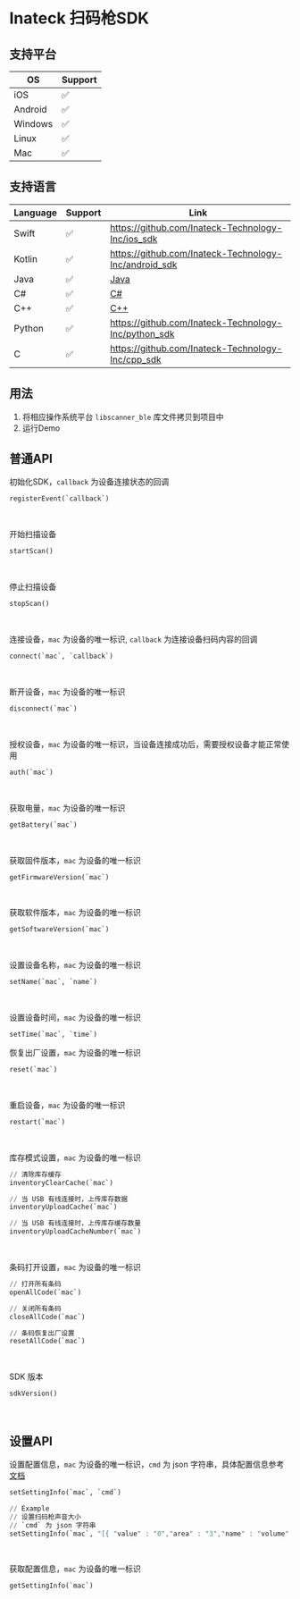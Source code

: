 # Inateck 扫码枪SDK

## 支持平台

| OS | Support |
| ------- | ------- |
| iOS | &#x2705; |
| Android | &#x2705; |
| Windows | &#x2705; |
| Linux | &#x2705; |
| Mac | &#x2705; |

## 支持语言
   
| Language | Support | Link |
| ------- | ------- | ------- |
| Swift | &#x2705; | https://github.com/Inateck-Technology-Inc/ios_sdk |
| Kotlin | &#x2705; | https://github.com/Inateck-Technology-Inc/android_sdk |
| Java | &#x2705; | [Java](./java_info.md) |
| C# | &#x2705; | [C#](./csharp_info.md) |
| C++ | &#x2705; | [C++](./cpp_info.md) |
| Python | &#x2705; | https://github.com/Inateck-Technology-Inc/python_sdk |
| C | &#x2705; | https://github.com/Inateck-Technology-Inc/cpp_sdk |

## 用法
1. 将相应操作系统平台 `libscanner_ble` 库文件拷贝到项目中
2. 运行Demo

## 普通API  

初始化SDK，`callback` 为设备连接状态的回调

```python
registerEvent(`callback`)

```

<br>

开始扫描设备

```python
startScan()
```

<br>

停止扫描设备

```python
stopScan()
```

<br>

连接设备，`mac` 为设备的唯一标识, `callback` 为连接设备扫码内容的回调

```python
connect(`mac`, `callback`)
```

<br>

断开设备，`mac` 为设备的唯一标识

```python
disconnect(`mac`)
```

<br>

授权设备，`mac` 为设备的唯一标识，当设备连接成功后，需要授权设备才能正常使用
```python
auth(`mac`)
```

<br>

获取电量，`mac` 为设备的唯一标识

```python
getBattery(`mac`)
```

<br>

获取固件版本，`mac` 为设备的唯一标识

```python
getFirmwareVersion(`mac`)
```

<br>

获取软件版本，`mac` 为设备的唯一标识

```python
getSoftwareVersion(`mac`)
```

<br>

设置设备名称，`mac` 为设备的唯一标识

```python
setName(`mac`, `name`)
```

<br>

设置设备时间，`mac` 为设备的唯一标识

```python
setTime(`mac`, `time`)
```

恢复出厂设置，`mac` 为设备的唯一标识

```python
reset(`mac`)
```

<br>

重启设备，`mac` 为设备的唯一标识

```python
restart(`mac`)
```

<br>

库存模式设置，`mac` 为设备的唯一标识

```python
// 清除库存缓存
inventoryClearCache(`mac`)

// 当 USB 有线连接时，上传库存数据
inventoryUploadCache(`mac`)

// 当 USB 有线连接时，上传库存缓存数量
inventoryUploadCacheNumber(`mac`)
```

<br>

条码打开设置，`mac` 为设备的唯一标识

```python
// 打开所有条码
openAllCode(`mac`)

// 关闭所有条码
closeAllCode(`mac`)

// 条码恢复出厂设置
resetAllCode(`mac`)
```

<br>

SDK 版本

```python
sdkVersion()
```

<br>

## 设置API

设置配置信息，`mac` 为设备的唯一标识，`cmd` 为 json 字符串，具体配置信息参考[文档](./zh_info.md)

```python
setSettingInfo(`mac`, `cmd`)

// Example
// 设置扫码枪声音大小
// `cmd` 为 json 字符串
setSettingInfo(`mac`, "[{ "value" : "0","area" : "3","name" : "volume" }]")
```

<br>


获取配置信息，`mac` 为设备的唯一标识

```python
getSettingInfo(`mac`)
```






